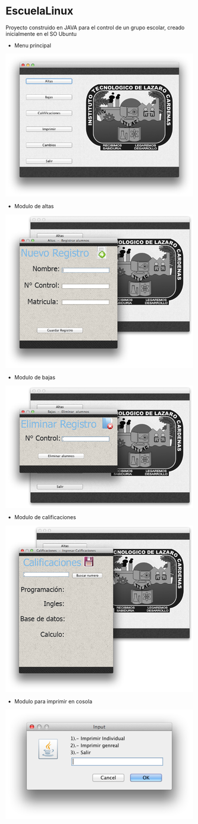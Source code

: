 EscuelaLinux
============

Proyecto construido en JAVA para el control de un grupo escolar, creado inicialmente en el SO Ubuntu

+ Menu principal

![image](screenshots/captura1.png)

+ Modulo de altas

![image](screenshots/captura2.png)

+ Modulo de bajas

![image](screenshots/captura3.png)

+ Modulo de calificaciones

![image](screenshots/captura4.png)

+ Modulo para imprimir en cosola

![image](screenshots/captura5.png)
